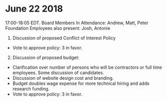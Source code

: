 June 22 2018
==============================

17:00-18:05 EDT.
Board Members In Attendance: Andrew, Matt, Peter
Foundation Employees also present: Josh, Antonie

1. Discussion of proposed Conflict of Interest Policy

- Vote to approve policy: 3 in favor. 

2. Discussion of proposed budget: 

- Clarification over number of persons who will be contractors or full time employees. Some discussion of candidates.
- Discussion of website design cost and branding. 
- Budget doubles wage expense for more technical hiring and adds research funding.
- Vote to approve policy: 3 in favor. 
